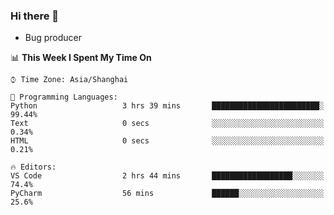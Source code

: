### Hi there 👋
* Bug producer
<!--START_SECTION:waka-->
📊 **This Week I Spent My Time On** 

```text
⌚︎ Time Zone: Asia/Shanghai

💬 Programming Languages: 
Python                   3 hrs 39 mins       ████████████████████████░   99.44% 
Text                     0 secs              ░░░░░░░░░░░░░░░░░░░░░░░░░   0.34% 
HTML                     0 secs              ░░░░░░░░░░░░░░░░░░░░░░░░░   0.21%

🔥 Editors: 
VS Code                  2 hrs 44 mins       ██████████████████░░░░░░░   74.4% 
PyCharm                  56 mins             ██████░░░░░░░░░░░░░░░░░░░   25.6%

```


<!--END_SECTION:waka-->
